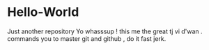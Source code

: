 # Hello-World
Just another repository
Yo whasssup ! this me the great tj vi d'wan . commands you to master git and github ,  do it fast 
jerk. 
